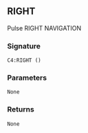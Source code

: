 ## RIGHT

Pulse RIGHT NAVIGATION


### Signature

`C4:RIGHT ()`


### Parameters

`None`


### Returns

`None`